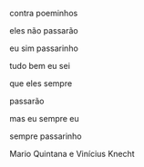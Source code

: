 contra poeminhos

eles não passarão

eu sim passarinho

tudo bem eu sei

que eles sempre 

passarão

mas eu sempre eu

sempre passarinho

Mario Quintana e Vinícius Knecht
